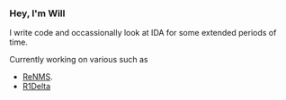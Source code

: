 ### Hey, I'm Will

I write code and occassionally look at IDA for some extended periods of time.

Currently working on various such as 
 * [ReNMS](https://github.com/VITALISED/renms).
 * [R1Delta](https://github.com/r1delta)
